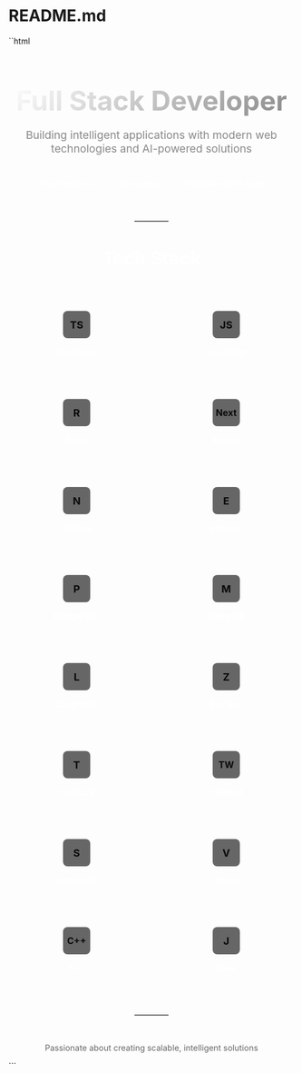 # README.md

``html
<div align="center">
  <h1 style="color: #ffffff; font-size: 3rem; font-weight: 700; margin-bottom: 1rem; background: linear-gradient(135deg, #ffffff, #888888); -webkit-background-clip: text; -webkit-text-fill-color: transparent;">
    Full Stack Developer
  </h1>
  
  <p style="color: #888888; font-size: 1.2rem; margin-bottom: 2rem; max-width: 600px;">
    Building intelligent applications with modern web technologies and AI-powered solutions
  </p>
  
  <div style="display: flex; gap: 1rem; justify-content: center; flex-wrap: wrap; margin-bottom: 3rem;">
    <span style="padding: 0.5rem 1rem; background: rgba(255, 255, 255, 0.05); border: 1px solid rgba(255, 255, 255, 0.1); border-radius: 8px; font-weight: 600; color: #ffffff;">RAG Pipelines</span>
    <span style="padding: 0.5rem 1rem; background: rgba(255, 255, 255, 0.05); border: 1px solid rgba(255, 255, 255, 0.1); border-radius: 8px; font-weight: 600; color: #ffffff;">AI Agents</span>
    <span style="padding: 0.5rem 1rem; background: rgba(255, 255, 255, 0.05); border: 1px solid rgba(255, 255, 255, 0.1); border-radius: 8px; font-weight: 600; color: #ffffff;">Full Stack Web Apps</span>
  </div>

  <hr style="width: 60px; height: 2px; background: #666666; border: none; margin: 2rem auto;">

  <h2 style="color: #ffffff; font-size: 2rem; font-weight: 700; margin-bottom: 3rem;">Tech Stack</h2>

  <div style="display: grid; grid-template-columns: repeat(auto-fit, minmax(200px, 1fr)); gap: 1.5rem; max-width: 1000px; margin: 0 auto;"> 
    <div style="background: rgba(255, 255, 255, 0.03); border: 1px solid rgba(255, 255, 255, 0.08); border-radius: 12px; padding: 1.5rem; text-align: center;">
      <div style="width: 48px; height: 48px; margin: 0 auto 1rem; background: #666666; border-radius: 8px; display: flex; align-items: center; justify-content: center; font-size: 18px; color: #0a0a0a; font-weight: bold;">TS</div>
      <div style="font-weight: 700; color: #ffffff;">TypeScript</div>
    </div>
    <div style="background: rgba(255, 255, 255, 0.03); border: 1px solid rgba(255, 255, 255, 0.08); border-radius: 12px; padding: 1.5rem; text-align: center;">
      <div style="width: 48px; height: 48px; margin: 0 auto 1rem; background: #666666; border-radius: 8px; display: flex; align-items: center; justify-content: center; font-size: 18px; color: #0a0a0a; font-weight: bold;">JS</div>
      <div style="font-weight: 700; color: #ffffff;">JavaScript</div>
    </div>
    <div style="background: rgba(255, 255, 255, 0.03); border: 1px solid rgba(255, 255, 255, 0.08); border-radius: 12px; padding: 1.5rem; text-align: center;">
      <div style="width: 48px; height: 48px; margin: 0 auto 1rem; background: #666666; border-radius: 8px; display: flex; align-items: center; justify-content: center; font-size: 18px; color: #0a0a0a; font-weight: bold;">R</div>
      <div style="font-weight: 700; color: #ffffff;">React</div>
    </div>
    <div style="background: rgba(255, 255, 255, 0.03); border: 1px solid rgba(255, 255, 255, 0.08); border-radius: 12px; padding: 1.5rem; text-align: center;">
      <div style="width: 48px; height: 48px; margin: 0 auto 1rem; background: #666666; border-radius: 8px; display: flex; align-items: center; justify-content: center; font-size: 16px; color: #0a0a0a; font-weight: bold;">Next</div>
      <div style="font-weight: 700; color: #ffffff;">Next.js</div>
    </div>
    <div style="background: rgba(255, 255, 255, 0.03); border: 1px solid rgba(255, 255, 255, 0.08); border-radius: 12px; padding: 1.5rem; text-align: center;">
      <div style="width: 48px; height: 48px; margin: 0 auto 1rem; background: #666666; border-radius: 8px; display: flex; align-items: center; justify-content: center; font-size: 18px; color: #0a0a0a; font-weight: bold;">N</div>
      <div style="font-weight: 700; color: #ffffff;">Node.js</div>
    </div>
    <div style="background: rgba(255, 255, 255, 0.03); border: 1px solid rgba(255, 255, 255, 0.08); border-radius: 12px; padding: 1.5rem; text-align: center;">
      <div style="width: 48px; height: 48px; margin: 0 auto 1rem; background: #666666; border-radius: 8px; display: flex; align-items: center; justify-content: center; font-size: 18px; color: #0a0a0a; font-weight: bold;">E</div>
      <div style="font-weight: 700; color: #ffffff;">Express</div>
    </div>
    <div style="background: rgba(255, 255, 255, 0.03); border: 1px solid rgba(255, 255, 255, 0.08); border-radius: 12px; padding: 1.5rem; text-align: center;">
      <div style="width: 48px; height: 48px; margin: 0 auto 1rem; background: #666666; border-radius: 8px; display: flex; align-items: center; justify-content: center; font-size: 18px; color: #0a0a0a; font-weight: bold;">P</div>
      <div style="font-weight: 700; color: #ffffff;">PostgreSQL</div>
    </div>
    <div style="background: rgba(255, 255, 255, 0.03); border: 1px solid rgba(255, 255, 255, 0.08); border-radius: 12px; padding: 1.5rem; text-align: center;">
      <div style="width: 48px; height: 48px; margin: 0 auto 1rem; background: #666666; border-radius: 8px; display: flex; align-items: center; justify-content: center; font-size: 18px; color: #0a0a0a; font-weight: bold;">M</div>
      <div style="font-weight: 700; color: #ffffff;">MongoDB</div>
    </div>
    <div style="background: rgba(255, 255, 255, 0.03); border: 1px solid rgba(255, 255, 255, 0.08); border-radius: 12px; padding: 1.5rem; text-align: center;">
      <div style="width: 48px; height: 48px; margin: 0 auto 1rem; background: #666666; border-radius: 8px; display: flex; align-items: center; justify-content: center; font-size: 18px; color: #0a0a0a; font-weight: bold;">L</div>
      <div style="font-weight: 700; color: #ffffff;">Langchain</div>
    </div>
    <div style="background: rgba(255, 255, 255, 0.03); border: 1px solid rgba(255, 255, 255, 0.08); border-radius: 12px; padding: 1.5rem; text-align: center;">
      <div style="width: 48px; height: 48px; margin: 0 auto 1rem; background: #666666; border-radius: 8px; display: flex; align-items: center; justify-content: center; font-size: 18px; color: #0a0a0a; font-weight: bold;">Z</div>
      <div style="font-weight: 700; color: #ffffff;">Zustand</div>
    </div>
    <div style="background: rgba(255, 255, 255, 0.03); border: 1px solid rgba(255, 255, 255, 0.08); border-radius: 12px; padding: 1.5rem; text-align: center;">
      <div style="width: 48px; height: 48px; margin: 0 auto 1rem; background: #666666; border-radius: 8px; display: flex; align-items: center; justify-content: center; font-size: 18px; color: #0a0a0a; font-weight: bold;">T</div>
      <div style="font-weight: 700; color: #ffffff;">TanStack</div>
    </div>
    <div style="background: rgba(255, 255, 255, 0.03); border: 1px solid rgba(255, 255, 255, 0.08); border-radius: 12px; padding: 1.5rem; text-align: center;">
      <div style="width: 48px; height: 48px; margin: 0 auto 1rem; background: #666666; border-radius: 8px; display: flex; align-items: center; justify-content: center; font-size: 16px; color: #0a0a0a; font-weight: bold;">TW</div>
      <div style="font-weight: 700; color: #ffffff;">Tailwind</div>
    </div>
    <div style="background: rgba(255, 255, 255, 0.03); border: 1px solid rgba(255, 255, 255, 0.08); border-radius: 12px; padding: 1.5rem; text-align: center;">
      <div style="width: 48px; height: 48px; margin: 0 auto 1rem; background: #666666; border-radius: 8px; display: flex; align-items: center; justify-content: center; font-size: 18px; color: #0a0a0a; font-weight: bold;">S</div>
      <div style="font-weight: 700; color: #ffffff;">Socket.IO</div>
    </div>
    <div style="background: rgba(255, 255, 255, 0.03); border: 1px solid rgba(255, 255, 255, 0.08); border-radius: 12px; padding: 1.5rem; text-align: center;">
      <div style="width: 48px; height: 48px; margin: 0 auto 1rem; background: #666666; border-radius: 8px; display: flex; align-items: center; justify-content: center; font-size: 18px; color: #0a0a0a; font-weight: bold;">V</div>
      <div style="font-weight: 700; color: #ffffff;">Vercel</div>
    </div>
    <div style="background: rgba(255, 255, 255, 0.03); border: 1px solid rgba(255, 255, 255, 0.08); border-radius: 12px; padding: 1.5rem; text-align: center;">
      <div style="width: 48px; height: 48px; margin: 0 auto 1rem; background: #666666; border-radius: 8px; display: flex; align-items: center; justify-content: center; font-size: 16px; color: #0a0a0a; font-weight: bold;">C++</div>
      <div style="font-weight: 700; color: #ffffff;">C++</div>
    </div>
    <div style="background: rgba(255, 255, 255, 0.03); border: 1px solid rgba(255, 255, 255, 0.08); border-radius: 12px; padding: 1.5rem; text-align: center;">
      <div style="width: 48px; height: 48px; margin: 0 auto 1rem; background: #666666; border-radius: 8px; display: flex; align-items: center; justify-content: center; font-size: 18px; color: #0a0a0a; font-weight: bold;">J</div>
      <div style="font-weight: 700; color: #ffffff;">Java</div>
    </div>
  </div>

  <hr style="width: 60px; height: 2px; background: #666666; border: none; margin: 3rem auto;">

  <p style="color: #666666; font-size: 0.9rem; margin-top: 2rem;">
    Passionate about creating scalable, intelligent solutions
  </p>

</div>
```
